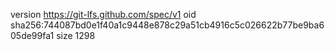 version https://git-lfs.github.com/spec/v1
oid sha256:744087bd0e1f40a1c9448e878c29a51cb4916c5c026622b77be9ba605de99fa1
size 1298
